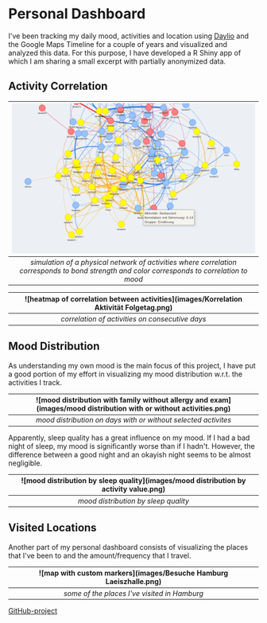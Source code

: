 # Personal Dashboard

I've been tracking my daily mood, activities and location using <a href="https://daylio.net/" target="_blank" rel="noopener noreferrer">Daylio</a> and the Google Maps Timeline for a couple of years and visualized and analyzed this data. For this purpose, I have developed a R Shiny app of which I am sharing a small excerpt with partially anonymized data.

## Activity Correlation

| ![graph network](images/Netzwerk.png) |
|:--:|
| *simulation of a physical network of activities where correlation corresponds to bond strength and color corresponds to correlation to mood* |

| ![heatmap of correlation between activities](images/Korrelation Aktivität Folgetag.png) |
|:--:|
| *correlation of activities on consecutive days* |

## Mood Distribution

As understanding my own mood is the main focus of this project, I have put a good portion of my effort in visualizing my mood distribution w.r.t. the activities I track.

| ![mood distribution with family without allergy and exam](images/mood distribution with or without activities.png) |
|:--:|
| *mood distribution on days with or without selected activites* |

Apparently, sleep quality has a great influence on my mood. If I had a bad night of sleep, my mood is significantly worse than if I hadn't. However, the difference between a good night and an okayish night seems to be almost negligible.

| ![mood distribution by sleep quality](images/mood distribution by activity value.png) |
|:--:|
| *mood distribution by sleep quality* |

## Visited Locations

Another part of my personal dashboard consists of visualizing the places that I've been to and the amount/frequency that I travel.

| ![map with custom markers](images/Besuche Hamburg Laeiszhalle.png) |
|:--:|
| *some of the places I've visited in Hamburg* |

[GitHub-project](https://github.com/NiklasvonM/Daylio)
